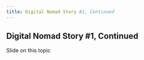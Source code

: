 ```yaml
---
title: Digital Nomad Story #1, Continued
---
```


## Digital Nomad Story #1, Continued

Slide on this topic